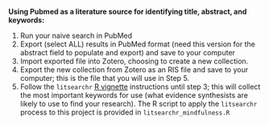 __Using Pubmed as a literature source for identifying title, abstract, and keywords:__  
1. Run your naive search in PubMed  
2. Export (select ALL) results in PubMed format (need this version for the abstract field to populate and export) and save to your computer  
3. Import exported file into Zotero, choosing to create a new collection.  
4. Export the new collection from Zotero as an RIS file and save to your computer; this is the file that you will use in Step 5. 
5. Follow the `litsearchr` [R vignette](https://elizagrames.github.io/litsearchr/litsearchr_vignette_v041.html) instructions until step 3; this will collect the most important keywords for use (what evidence synthesists are likely to use to find your research). The R script to apply the `litsearchr` process to this project is provided in `litsearchr_mindfulness.R`